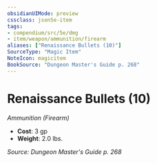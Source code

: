 ```yaml
---
obsidianUIMode: preview
cssclass: json5e-item
tags:
- compendium/src/5e/dmg
- item/weapon/ammunition/firearm
aliases: ["Renaissance Bullets (10)"]
SourceType: "Magic Item"
NoteIcon: magicitem
BookSource: "Dungeon Master's Guide p. 268"
---
```

# Renaissance Bullets (10)
*Ammunition (Firearm)*  

- **Cost**: 3 gp
- **Weight**: 2.0 lbs.

*Source: Dungeon Master's Guide p. 268*